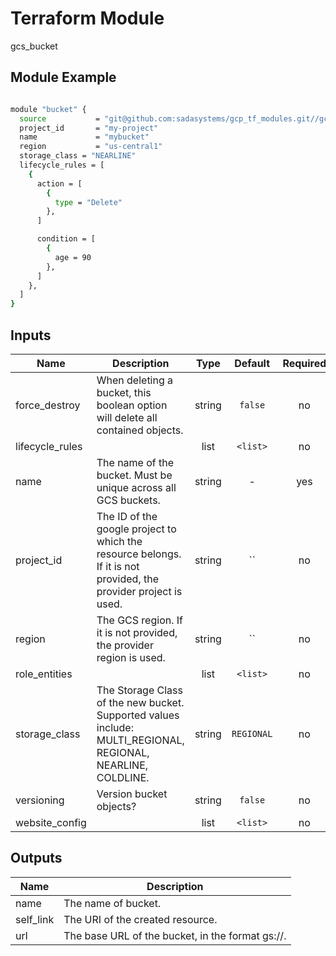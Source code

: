 # Terraform Module

gcs_bucket

## Module Example

```bash

module "bucket" {
  source           = "git@github.com:sadasystems/gcp_tf_modules.git//gcp/gcs_bucket/v1"
  project_id       = "my-project"
  name             = "mybucket"
  region           = "us-central1"
  storage_class = "NEARLINE"
  lifecycle_rules = [
    {
      action = [
        {
          type = "Delete"
        },
      ]

      condition = [
        {
          age = 90
        },
      ]
    },
  ]
}

```

<!-- BEGINNING OF PRE-COMMIT-TERRAFORM DOCS HOOK -->

## Inputs

| Name | Description | Type | Default | Required |
|------|-------------|:----:|:-----:|:-----:|
| force_destroy | When deleting a bucket, this boolean option will delete all contained objects. | string | `false` | no |
| lifecycle_rules |  | list | `<list>` | no |
| name | The name of the bucket. Must be unique across all GCS buckets. | string | - | yes |
| project_id | The ID of the google project to which the resource belongs. If it is not provided, the provider project is used. | string | `` | no |
| region | The GCS region. If it is not provided, the provider region is used. | string | `` | no |
| role_entities |  | list | `<list>` | no |
| storage_class | The Storage Class of the new bucket. Supported values include: MULTI_REGIONAL, REGIONAL, NEARLINE, COLDLINE. | string | `REGIONAL` | no |
| versioning | Version bucket objects? | string | `false` | no |
| website_config |  | list | `<list>` | no |

## Outputs

| Name | Description |
|------|-------------|
| name | The name of bucket. |
| self_link | The URI of the created resource. |
| url | The base URL of the bucket, in the format gs://<bucket-name>. |

<!-- END OF PRE-COMMIT-TERRAFORM DOCS HOOK -->
